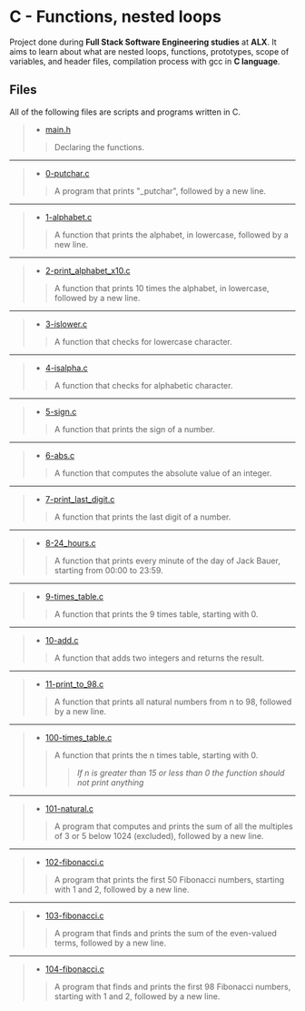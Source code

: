 # C - Functions, nested loops
Project done during **Full Stack Software Engineering studies** at **ALX**. It aims to learn about what are nested loops, functions, prototypes, scope of variables, and header files, compilation process with gcc in **C language**.

## Files
All of the following files are scripts and programs written in C.


> * [main.h](https://github.com/Moh-A-Mahdi/alx-low_level_programming/blob/master/0x02-functions_nested_loops/main.h)
>> Declaring the functions.
------------------
> * [0-putchar.c](https://github.com/Moh-A-Mahdi/alx-low_level_programming/blob/master/0x02-functions_nested_loops/0-putchar.c)
>> A program that prints "_putchar", followed by a new line.
------------------
> * [1-alphabet.c](https://github.com/Moh-A-Mahdi/alx-low_level_programming/blob/master/0x02-functions_nested_loops/1-alphabet.c)
>> A function that prints the alphabet, in lowercase, followed by a new line.
------------------
> * [2-print_alphabet_x10.c](https://github.com/Moh-A-Mahdi/alx-low_level_programming/blob/master/0x02-functions_nested_loops/2-print_alphabet_x10.c)
>> A function that prints 10 times the alphabet, in lowercase, followed by a new line.
------------------ 
> * [3-islower.c](https://github.com/Moh-A-Mahdi/alx-low_level_programming/blob/master/0x02-functions_nested_loops/3-islower.c)
>> A function that checks for lowercase character.
------------------ 
> * [4-isalpha.c](https://github.com/Moh-A-Mahdi/alx-low_level_programming/blob/master/0x02-functions_nested_loops/4-isalpha.c)
>> A function that checks for alphabetic character.
------------------
> * [5-sign.c](https://github.com/Moh-A-Mahdi/alx-low_level_programming/blob/master/0x02-functions_nested_loops/5-sign.c)
>> A function that prints the sign of a number.
------------------ 
> * [6-abs.c](https://github.com/Moh-A-Mahdi/alx-low_level_programming/blob/master/0x02-functions_nested_loops/6-abs.c)
>> A function that computes the absolute value of an integer.
------------------
> * [7-print_last_digit.c](https://github.com/Moh-A-Mahdi/alx-low_level_programming/blob/master/0x02-functions_nested_loops/7-print_last_digit.c)
>> A function that prints the last digit of a number.
------------------
> * [8-24_hours.c](https://github.com/Moh-A-Mahdi/alx-low_level_programming/blob/master/0x02-functions_nested_loops/8-24_hours.c)
>> A function that prints every minute of the day of Jack Bauer, starting from 00:00 to 23:59.
 ------------------
> * [9-times_table.c](https://github.com/Moh-A-Mahdi/alx-low_level_programming/blob/master/0x02-functions_nested_loops/9-times_table.c)
>> A function that prints the 9 times table, starting with 0.
------------------
> * [10-add.c](https://github.com/Moh-A-Mahdi/alx-low_level_programming/blob/master/0x02-functions_nested_loops/10-add.c)
>> A function that adds two integers and returns the result.
------------------
> * [11-print_to_98.c](https://github.com/Moh-A-Mahdi/alx-low_level_programming/blob/master/0x02-functions_nested_loops/11-print_to_98.c)
>> A function that prints all natural numbers from n to 98, followed by a new line.
------------------
> * [100-times_table.c](https://github.com/Moh-A-Mahdi/alx-low_level_programming/blob/master/0x02-functions_nested_loops/100-times_table.c)
>> A function that prints the n times table, starting with 0.
>>> _If n is greater than 15 or less than 0 the function should not print anything_
 ------------------
> * [101-natural.c](https://github.com/Moh-A-Mahdi/alx-low_level_programming/blob/master/0x02-functions_nested_loops/101-natural.c)
>> A program that computes and prints the sum of all the multiples of 3 or 5 below 1024 (excluded), followed by a new line.
------------------
> * [102-fibonacci.c](https://github.com/Moh-A-Mahdi/alx-low_level_programming/blob/master/0x02-functions_nested_loops/102-fibonacci.c)
>> A program that prints the first 50 Fibonacci numbers, starting with 1 and 2, followed by a new line.
------------------
> * [103-fibonacci.c](https://github.com/Moh-A-Mahdi/alx-low_level_programming/blob/master/0x02-functions_nested_loops/103-fibonacci.c)
>> A program that finds and prints the sum of the even-valued terms, followed by a new line.
------------------
> * [104-fibonacci.c](https://github.com/Moh-A-Mahdi/alx-low_level_programming/blob/master/0x02-functions_nested_loops/104-fibonacci.c)
>> A program that finds and prints the first 98 Fibonacci numbers, starting with 1 and 2, followed by a new line.
